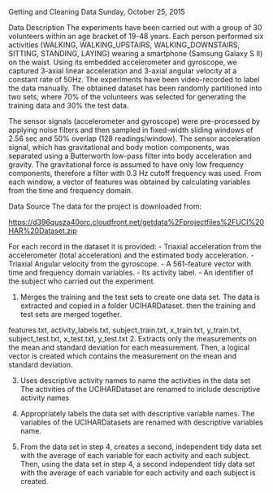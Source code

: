 Getting and Cleaning Data
Sunday, October 25, 2015

Data Description
The experiments have been carried out with a group of 30 volunteers within an age bracket of 19-48 years. Each person performed six activities (WALKING, WALKING_UPSTAIRS, WALKING_DOWNSTAIRS, SITTING, STANDING, LAYING) wearing a smartphone (Samsung Galaxy S II) on the waist. Using its embedded accelerometer and gyroscope, we captured 3-axial linear acceleration and 3-axial angular velocity at a constant rate of 50Hz. The experiments have been video-recorded to label the data manually. The obtained dataset has been randomly partitioned into two sets, where 70% of the volunteers was selected for generating the training data and 30% the test data.

The sensor signals (accelerometer and gyroscope) were pre-processed by applying noise filters and then sampled in fixed-width sliding windows of 2.56 sec and 50% overlap (128 readings/window). The sensor acceleration signal, which has gravitational and body motion components, was separated using a Butterworth low-pass filter into body acceleration and gravity. The gravitational force is assumed to have only low frequency components, therefore a filter with 0.3 Hz cutoff frequency was used. From each window, a vector of features was obtained by calculating variables from the time and frequency domain.

Data Source
The data for the project is downloaded from:

https://d396qusza40orc.cloudfront.net/getdata%2Fprojectfiles%2FUCI%20HAR%20Dataset.zip

For each record in the dataset it is provided: - Triaxial acceleration from the accelerometer (total acceleration) and the estimated body acceleration. - Triaxial Angular velocity from the gyroscope. - A 561-feature vector with time and frequency domain variables. - Its activity label. - An identifier of the subject who carried out the experiment.

1. Merges the training and the test sets to create one data set.
The data is extracted and copied in a folder UCIHARDataset. then the training and test sets are merged together.

features.txt, activity_labels.txt, subject_train.txt, x_train.txt, y_train.txt, subject_test.txt, x_test.txt, y_test.txt
2. Extracts only the measurements on the mean and standard deviation for each measurement.
Then, a logical vector is created which contains the measurement on the mean and standard deviation.

3. Uses descriptive activity names to name the activities in the data set
The activities of the UCIHARDataset are renamed to include descriptive activity names

4. Appropriately labels the data set with descriptive variable names.
The variables of the UCIHARDatasets are renamed with descriptive variables name.

5. From the data set in step 4, creates a second, independent tidy data set with the average of each variable for each activity and each subject.
Then, using the data set in step 4, a second independent tidy data set with the average of each variable for each activity and each subject is created.
